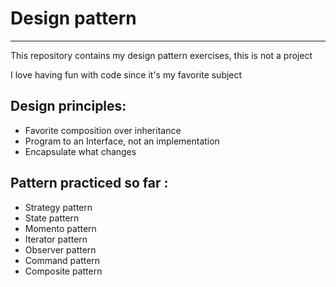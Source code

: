 <h1>Design pattern</h1>
<hr/>

<p>This repository contains my design pattern exercises, this is not a project</p>
<p>I love having fun with code since it's my favorite subject</p>

<h2>Design principles: </h2>

<p>
<ul>
<li>Favorite composition over inheritance</li>
<li>Program to an Interface, not an implementation</li>
<li>Encapsulate what changes</li>
</ul>

<h2>Pattern practiced so far :</h2>
<ul>
<li>Strategy pattern</li>
<li>State pattern</li>
<li>Momento pattern</li>
<li>Iterator pattern</li>
<li>Observer pattern</li>
<li>Command pattern</li>
<li>Composite pattern</li>
</ul>